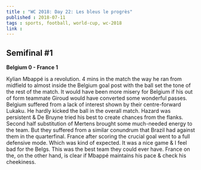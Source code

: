 ```yaml
---
title : "WC 2018: Day 22: Les bleus le progrès"
published : 2018-07-11
tags : sports, football, world-cup, wc-2018
link : 
---
```


## Semifinal #1

**Belgium 0 - France 1**

Kylian Mbappé is a revolution. 4 mins in the match the way he ran from midfield to almost inside the Belgium goal post with the ball set the tone of the rest of the match. It would have been more misery for Belgium if his out of form teammate Giroud would have converted some wonderful passes. Belgium suffered from a lack of interest shown by their centre-forward Lukaku. He hardly kicked the ball in the overall match. Hazard was persistent & De Bruyne tried his best to create chances from the flanks. Second half substitution of Mertens brought some much-needed energy to the team. But they suffered from a similar conundrum that Brazil had against them in the quarterfinal. France after scoring the crucial goal went to a full defensive mode. Which was kind of expected. It was a nice game & I feel bad for the Belgs. This was the best team they could ever have. France on the, on the other hand, is clear if Mbappé maintains his pace & check his cheekiness. 
